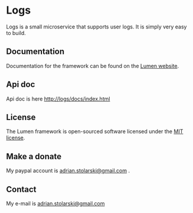 # Logs

Logs is a small microservice that supports user logs. It is simply very easy to build.

## Documentation

Documentation for the framework can be found on the [Lumen website](https://lumen.laravel.com/docs).

## Api doc

Api doc is here [http://logs/docs/index.html](http://logs/docs/index.html)

## License

The Lumen framework is open-sourced software licensed under the [MIT license](https://opensource.org/licenses/MIT).

## Make a donate

My paypal account is [adrian.stolarski@gmail.com](mail-to:adrian.stolarski@gmail.com)
.
## Contact
My e-mail is [adrian.stolarski@gmail.com](mail-to:adrian.stolarski@gmail.com)
